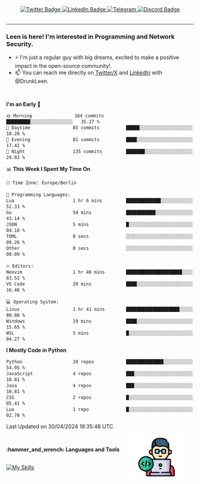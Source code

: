 <div id="badges" align="center">
  <a href="https://twitter.com/DrunkLeen">
    <img src="https://img.shields.io/badge/Twitter-blue?style=for-the-badge&logo=twitter&logoColor=white" alt="Twitter Badge"/>
  </a>
  <a href="https://www.instagram.com/reza.df.x">  
    <img src="https://img.shields.io/badge/LinkedIn-skyblue?style=for-the-badge&logo=LinkedIn&logoColor=black" alt="LinkedIn Badge"/>
  </a>
  <a href="http://telegram.me/rezadfx">
    <img src="https://img.shields.io/badge/Telegram-white?style=for-the-badge&logo=telegram&logoColor=blue" alt=Telegram Badge"/>
  </a>
  <a href="https://twitter.com/DrunkLeen">
    <img src="https://img.shields.io/badge/Discord-gray?style=for-the-badge&logo=discord&logoColor=white" alt="Discord Badge"/>
  </a>
  <br>
  <img src="https://komarev.com/ghpvc/?username=drunkleen&style=flat-square&color=red" alt=""/>
</div>


---


### <summary><b> Leen is here! I'm interested in Programming and Network Security.</b></summary>

- :zap: I'm just a regular guy with big dreams, excited to make a positive impact in the open-source community!.
- :mailbox: You can reach me directly on [Twitter/X](https://twitter.com/DrunkLeen) and [LinkedIn](https://www.linkedin.com/in/drunkleen/) with @DrunkLeen.

<br>

<!-- <details>
<summary><b>:gear: &nbsp;Git statistics</b></summary>
<br>

[![Top Langs](https://github-readme-stats.vercel.app/api/top-langs/?username=drunkleen&layout=compact&theme=github_dark#gh-dark-mode-only)](https://github.com/drunkleen/github-readme-stats)
[![Top Langs](https://github-readme-stats.vercel.app/api/top-langs/?username=drunkleen&layout=compact&theme=vue#gh-light-mode-only)](https://github.com/drunkleen/github-readme-stats)
[![DrunkLeen's GitHub stats-Dark](https://github-readme-stats.vercel.app/api?username=drunkleen&show_icons=true&theme=github_dark#gh-dark-mode-only)](https://github.com/drunkleen/)
[![DrunkLeen's GitHub stats-Light](https://github-readme-stats.vercel.app/api?username=drunkleen&show_icons=true&theme=vue#gh-light-mode-only)](https://github.com/drunkleen/github-readme-stats)
[![willianrod's wakatime stats](https://github-readme-stats.vercel.app/api/wakatime?username=drunkleen&theme=github_dark#gh-dark-mode-only)](https://github.com/drunkleen/github-readme-stats)
[![willianrod's wakatime stats](https://github-readme-stats.vercel.app/api/wakatime?username=drunkleen&layout=compact&theme=vue#gh-light-mode-only)](https://github.com/drunkleen/github-readme-stats)

</details> -->


<!--START_SECTION:waka-->
**I'm an Early 🐤** 

```text
🌞 Morning                164 commits         █████████░░░░░░░░░░░░░░░░   35.27 % 
🌆 Daytime                85 commits          █████░░░░░░░░░░░░░░░░░░░░   18.28 % 
🌃 Evening                81 commits          ████░░░░░░░░░░░░░░░░░░░░░   17.42 % 
🌙 Night                  135 commits         ███████░░░░░░░░░░░░░░░░░░   29.03 % 
```


📊 **This Week I Spent My Time On** 

```text
🕑︎ Time Zone: Europe/Berlin

💬 Programming Languages: 
Lua                      1 hr 6 mins         █████████████░░░░░░░░░░░░   52.33 % 
Go                       54 mins             ███████████░░░░░░░░░░░░░░   43.14 % 
JSON                     5 mins              █░░░░░░░░░░░░░░░░░░░░░░░░   04.18 % 
TOML                     0 secs              ░░░░░░░░░░░░░░░░░░░░░░░░░   00.26 % 
Other                    0 secs              ░░░░░░░░░░░░░░░░░░░░░░░░░   00.09 % 

🔥 Editors: 
Neovim                   1 hr 46 mins        █████████████████████░░░░   83.52 % 
VS Code                  20 mins             ████░░░░░░░░░░░░░░░░░░░░░   16.48 % 

💻 Operating System: 
Linux                    1 hr 41 mins        ████████████████████░░░░░   80.08 % 
Windows                  19 mins             ████░░░░░░░░░░░░░░░░░░░░░   15.65 % 
WSL                      5 mins              █░░░░░░░░░░░░░░░░░░░░░░░░   04.27 % 
```

**I Mostly Code in Python** 

```text
Python                   20 repos            ██████████████░░░░░░░░░░░   54.05 % 
JavaScript               4 repos             ███░░░░░░░░░░░░░░░░░░░░░░   10.81 % 
Java                     4 repos             ███░░░░░░░░░░░░░░░░░░░░░░   10.81 % 
CSS                      2 repos             █░░░░░░░░░░░░░░░░░░░░░░░░   05.41 % 
Lua                      1 repo              █░░░░░░░░░░░░░░░░░░░░░░░░   02.70 % 
```




 Last Updated on 30/04/2024 18:35:48 UTC
<!--END_SECTION:waka-->

<img align='right' height='120' style="margin-right:20px" src='assets/img/programmer.png' alt='Programmer'>


<p align="center">
<br>



 <summary><b>:hammer_and_wrench: Languages and Tools</b></summary><br>
<p align="center">

[![My Skills](https://skillicons.dev/icons?i=git,python,rust,java,fastapi,django,flask,spring,linux,stackoverflow,vscode,idea,postgres,postman,ps,ae,pr,au&perline=9)](https://github.com/drunkleen/)

